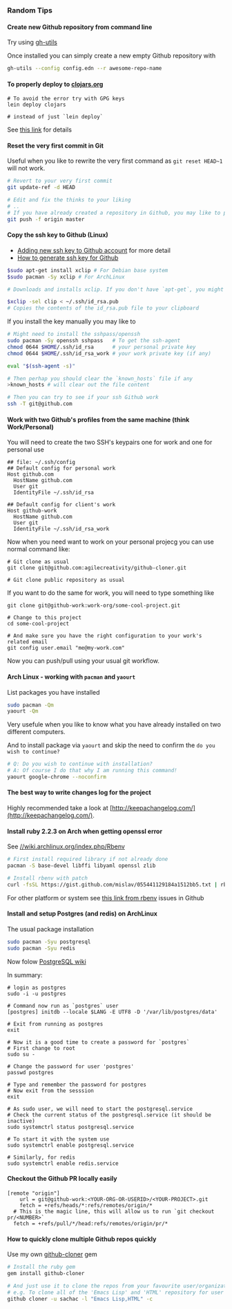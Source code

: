 ### Random Tips

#### Create new Github repository from command line

Try using [gh-utils](https://github.com/agilecreativity/gh-utils)

Once installed you can simply create a new empty Github repository with

```sh
gh-utils --config config.edn --r awesome-repo-name
```

#### To properly deploy to [clojars.org](https://clojars.org)

```
# To avoid the error try with GPG keys
lein deploy clojars

# instead of just `lein deploy`
```

See [this link](https://github.com/technomancy/leiningen/issues/1890) for details

#### Reset the very first commit in Git

Useful when you like to rewrite the very first command as `git reset HEAD~1` will not work.

```sh
# Revert to your very first commit
git update-ref -d HEAD

# Edit and fix the thinks to your liking
# ..
# If you have already created a repository in Github, you may like to push force
git push -f origin master
```

#### Copy the ssh key to Github (Linux)


- [Adding new ssh key to Github account](https://help.github.com/articles/adding-a-new-ssh-key-to-your-github-account/) for more detail
- [How to generate ssh key for Github](https://help.github.com/articles/generating-a-new-ssh-key-and-adding-it-to-the-ssh-agent/)

```sh
$sudo apt-get install xclip # For Debian base system
$sudo pacman -Sy xclip # For ArchLinux

# Downloads and installs xclip. If you don't have `apt-get`, you might need to use another installer (like `yum`)

$xclip -sel clip < ~/.ssh/id_rsa.pub
# Copies the contents of the id_rsa.pub file to your clipboard
```

If you install the key manually you may like to

```sh
# Might need to install the sshpass/openssh
sudo pacman -Sy openssh sshpass   # To get the ssh-agent
chmod 0644 $HOME/.ssh/id_rsa      # your personal private key
chmod 0644 $HOME/.ssh/id_rsa_work # your work private key (if any)

eval "$(ssh-agent -s)"

# Then perhap you should clear the `known_hosts` file if any
>known_hosts # will clear out the file content

# Then you can try to see if your ssh Github work
ssh -T git@github.com
```

#### Work with two Github's profiles from the same machine (think Work/Personal)

You will need to create the two SSH's keypairs one for work and one for personal use

```
## file: ~/.ssh/config
## Default config for personal work
Host github.com
  HostName github.com
  User git
  IdentityFile ~/.ssh/id_rsa

## Default config for client's work
Host github-work
  HostName github.com
  User git
  IdentityFile ~/.ssh/id_rsa_work
```

Now when you need want to work on your personal projecg you can use normal command like:

```
# Git clone as usual
git clone git@github.com:agilecreativity/github-cloner.git

# Git clone public repository as usual
```

If you want to do the same for work, you will need to type something like

```
git clone git@github-work:work-org/some-cool-project.git

# Change to this project
cd some-cool-project

# And make sure you have the right configuration to your work's related email
git config user.email "me@my-work.com"
```

Now you can push/pull using your usual git workflow.

#### Arch Linux - working with `pacman` and `yaourt`

List packages you have installed

```sh
sudo pacman -Qm
yaourt -Qm
```
Very usefule when you like to know what you have already installed on two different computers.

And to install package via `yaourt` and skip the need to confirm the `do you wish to continue?`

```sh
# Q: Do you wish to continue with installation?
# A: Of course I do that why I am running this command!
yaourt google-chrome --noconfirm
```

#### The best way to write changes log for the project

Highly recommended take a look at [http://keepachangelog.com/](http://keepachangelog.com/).

#### Install ruby 2.2.3 on Arch when getting openssl error

See [//wiki.archlinux.org/index.php/Rbenv](https://wiki.archlinux.org/index.php/Rbenv)

```sh
# First install required library if not already done
pacman -S base-devel libffi libyaml openssl zlib

# Install rbenv with patch
curl -fsSL https://gist.github.com/mislav/055441129184a1512bb5.txt | rbenv install --patch 2.2.3
```

For other platform or system see [this link from rbenv](https://github.com/rbenv/ruby-build/issues/826) issues in Github

#### Install and setup Postgres (and redis) on ArchLinux

The usual package installation

```sh
sudo pacman -Syu postgresql
sudo pacman -Syu redis
```

Now folow [PostgreSQL wiki](https://wiki.archlinux.org/index.php/PostgreSQL/)

In summary:

```
# login as postgres
sudo -i -u postgres

# Command now run as `postgres` user
[postgres] initdb --locale $LANG -E UTF8 -D '/var/lib/postgres/data'

# Exit from running as postgres
exit

# Now it is a good time to create a password for `postgres`
# First change to root
sudo su -

# Change the password for user 'postgres'
passwd postgres

# Type and remember the password for postgres
# Now exit from the sesssion
exit

# As sudo user, we will need to start the postgresql.service
# Check the current status of the postgresql.service (it should be inactive)
sudo systemctrl status postgresql.service

# To start it with the system use
sudo systemctrl enable postgresql.service

# Similarly, for redis
sudo systemctrl enable redis.service
```

#### Checkout the Github PR locally easily

```
[remote "origin"]
	url = git@github-work:<YOUR-ORG-OR-USERID>/<YOUR-PROJECT>.git
	fetch = +refs/heads/*:refs/remotes/origin/*
  # This is the magic line, this will allow us to run `git checkout pr/<NUMBER>`
  fetch = +refs/pull/*/head:refs/remotes/origin/pr/*
```

#### How to quickly clone multiple Github repos quickly

Use my own [github-cloner](https://github.com/agilecreativity/github-cloner) gem

```sh
# Install the ruby gem
gem install github-cloner

# And just use it to clone the repos from your favourite user/organization
# e.g. To clone all of the 'Emacs Lisp' and 'HTML' repository for user 'sachac' the Emacs curator try
github cloner -u sachac -l "Emacs Lisp,HTML" -c
```
